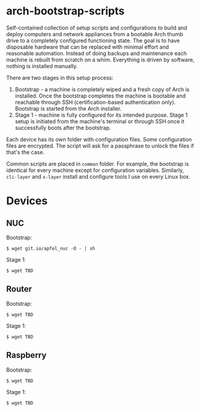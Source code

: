 # arch-bootstrap-scripts

Self-contained collection of setup scripts and configurations to build and deploy computers and network appliances from a bootable Arch thumb drive to a completely configured functioning state. The goal is to have disposable hardware that can be replaced with minimal effort and reasonable automation. Instead of doing backups and maintenance each machine is rebuilt from scratch on a whim. Everything is driven by software, nothing is installed manually.

There are two stages in this setup process:

 1. Bootstrap - a machine is completely wiped and a fresh copy of Arch is installed. Once the bootstrap completes the machine is bootable and reachable through SSH (certification-based authentication only). Bootstrap is started from the Arch installer.
 2. Stage 1 - machine is fully configured for its intended purpose. Stage 1 setup is initiated from the machine's terminal or through SSH once it successfully boots after the bootstrap.

Each device has its own folder with configuration files. Some configuration files are encrypted. The script will ask for a passphrase to unlock the files if that's the case.

Common scripts are placed in `common` folder. For example, the bootstrap is identical for every machine except for configuration variables. Similarly, `cli-layer` and `x-layer` install and configure tools I use on every Linux box.

# Devices

## NUC

Bootstrap:
```
$ wget git.io/apfel_nuc -O - | sh
```

Stage 1:
```
$ wget TBD
```

## Router

Bootstrap:
```
$ wget TBD
```

Stage 1:
```
$ wget TBD
```

## Raspberry

Bootstrap:
```
$ wget TBD
```

Stage 1:
```
$ wget TBD
```